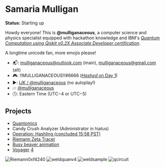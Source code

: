 # Samaria Mulligan

__Status:__ Starting up

Howdy everyone! This is **@mulliganaceous**, a computer science and physics specialist equipped with hackathon knowledge and IBM's [*Quantum Computation using Qiskit v0.2X Associate Developer certification*](https://www.ibm.com/training/certification/ibm-certified-associate-developer-quantum-computation-using-qiskit-v02x-C0010300).

A longtime unicode fan, more emojis please!

* 📬: mulliganaceous@outlook.com (main), mulliganaceous@gmail.com (alt)
* 🎮: !!MULLIGANACEOUS!!#6666 ([_Hashed_ on Day 1](https://www.youtube.com/watch?v=o-XUeCMx5s0))
* ▶️: [ĲK / @mulliganaceous](https://www.youtube.com/channel/UCTvldASp9SvbsJsaUx4p2yA) (no autoplay!)
* 🎶: [@mulliganaceous](https://www.tiktok.com/@mulliganaceous)
* 🕓: Eastern Time (UTC−4 or UTC−5)

## Projects

* [Quantomics](https://github.com/mulliganaceous/Quantomics)
* Candy Crush Analyzer (Administrator in hiatus)
* [Operation: Hashling (concluded 15:58 PST)](https://www.reddit.com/r/discordapp/comments/1b6tu5z/finally_discord/)
* [Riemann Zeta Tracer](https://www.youtube.com/playlist?list=PLvT98Qezxzdm8Bwde6WBt0gZ11VXaDPGI)
* [Busy beaver animation](https://youtube.com/live/0c0wxkw9WGo)
* [Voyager](https://github.com/antonCPU/voyager-4-ml) [4](https://github.com/antonCPU/voyager-4-magnetic-alert)

![Riemann0xf4240](https://github.com/mulliganaceous/mulliganaceous/assets/29824582/1bb254c2-8264-4e7b-a71f-1d5d37d668e5)
![weldquanv4](https://github.com/user-attachments/assets/a0f5c474-bc94-44a9-bdac-108e26d4f0a0)
![weldsample](https://github.com/user-attachments/assets/633de6bd-45e4-415e-b280-c892a020d0af)
![qcircuit](https://github.com/user-attachments/assets/893d3c59-d425-4e62-baab-1179835e4f72)

